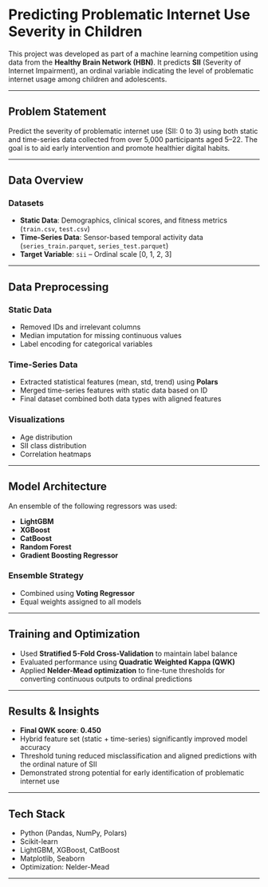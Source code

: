 # Predicting Problematic Internet Use Severity in Children

This project was developed as part of a machine learning competition using data from the **Healthy Brain Network (HBN)**. It predicts **SII** (Severity of Internet Impairment), an ordinal variable indicating the level of problematic internet usage among children and adolescents.

---

## Problem Statement

Predict the severity of problematic internet use (SII: 0 to 3) using both static and time-series data collected from over 5,000 participants aged 5–22. The goal is to aid early intervention and promote healthier digital habits.

---

## Data Overview

### Datasets
- **Static Data**: Demographics, clinical scores, and fitness metrics (`train.csv`, `test.csv`)
- **Time-Series Data**: Sensor-based temporal activity data (`series_train.parquet`, `series_test.parquet`)
- **Target Variable**: `sii` – Ordinal scale [0, 1, 2, 3]

---

## Data Preprocessing

### Static Data
- Removed IDs and irrelevant columns
- Median imputation for missing continuous values
- Label encoding for categorical variables

### Time-Series Data
- Extracted statistical features (mean, std, trend) using **Polars**
- Merged time-series features with static data based on ID
- Final dataset combined both data types with aligned features

### Visualizations
- Age distribution
- SII class distribution
- Correlation heatmaps

---

## Model Architecture

An ensemble of the following regressors was used:
- **LightGBM**
- **XGBoost**
- **CatBoost**
- **Random Forest**
- **Gradient Boosting Regressor**

### Ensemble Strategy
- Combined using **Voting Regressor**
- Equal weights assigned to all models

---

## Training and Optimization

- Used **Stratified 5-Fold Cross-Validation** to maintain label balance
- Evaluated performance using **Quadratic Weighted Kappa (QWK)**
- Applied **Nelder-Mead optimization** to fine-tune thresholds for converting continuous outputs to ordinal predictions

---

## Results & Insights

- **Final QWK score**: **0.450**  
- Hybrid feature set (static + time-series) significantly improved model accuracy  
- Threshold tuning reduced misclassification and aligned predictions with the ordinal nature of SII  
- Demonstrated strong potential for early identification of problematic internet use

---

## Tech Stack

- Python (Pandas, NumPy, Polars)
- Scikit-learn
- LightGBM, XGBoost, CatBoost
- Matplotlib, Seaborn
- Optimization: Nelder-Mead

---
